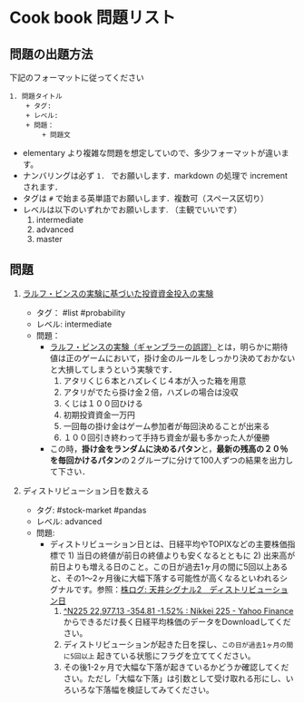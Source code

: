 # Cook book 問題リスト

## 問題の出題方法

下記のフォーマットに従ってください

```
1. 問題タイトル
    + タグ: 
    + レベル:
    + 問題：
        + 問題文
```
+ elementary より複雑な問題を想定していので、多少フォーマットが違います。
+ ナンバリングは必ず `1. ` でお願いします．markdown の処理で incrementされます．
+ タグは `#` で始まる英単語でお願いします．複数可（スペース区切り）
+ レベルは以下のいずれかでお願いします. （主観でいいです）
    1. intermediate
    1. advanced
    1. master


## 問題

1. [ラルフ・ビンスの実験に基づいた投資資金投入の実験](https://fp.ccm.jp/?p=1519#i)
    + タグ： #list #probability
    + レベル: intermediate
    + 問題： 
        + [ラルフ・ビンスの実験（ギャンブラーの誤謬）](https://fp.ccm.jp/?p=1519#i)とは，明らかに期待値は正のゲームにおいて，掛け金のルールをしっかり決めておかないと大損してしまうという実験です．
            1. アタリくじ６本とハズレくじ４本が入った箱を用意
            1. アタリがでたら掛け金２倍，ハズレの場合は没収
            1. くじは１００回ひける
            1. 初期投資資金一万円
            1. 一回毎の掛け金はゲーム参加者が毎回決めることが出来る
            1. １００回引き終わって手持ち資金が最も多かった人が優勝
        + この時，**掛け金をランダムに決めるパタン**と，**最新の残高の２０％を毎回かけるパタン**の２グループに分けて100人ずつの結果を出力して下さい．

1. ディストリビューション日を数える
    + タグ: #stock-market #pandas 
    + レベル: advanced
    + 問題:
        + ディストリビューション日とは、日経平均やTOPIXなどの主要株価指標で 1) 当日の終値が前日の終値よりも安くなるとともに 2) 出来高が前日よりも増える日のこと。この日が過去1ヶ月の間に5回以上あると、その1〜2ヶ月後に大幅下落する可能性が高くなるといわれるシグナルです。参照：[株ログ: 天井シグナル2　ディストリビューション日](http://cyborgryuuichi.blogspot.com/2017/02/2_17.html)
            1. [^N225 22,977.13 -354.81 -1.52% : Nikkei 225 - Yahoo Finance](https://finance.yahoo.com/quote/%5EN225/history?p=%5EN225) からできるだけ長く日経平均株価のデータをDownloadしてください。
            1. ディストリビューションが起きた日を探し、`この日が過去1ヶ月の間に5回以上` 起きている状態にフラグを立ててください。
            1. その後1-2ヶ月で大幅な下落が起きているかどうか確認してください。ただし「大幅な下落」は引数として受け取れる形にし、いろいろな下落幅を検証してみてください。

            










